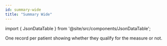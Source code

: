 ```yaml
---
id: summary-wide
title: "Summary Wide"
---
```


import { JsonDataTable } from '@site/src/components/JsonDataTable';

One record per patient showing whether they qualify for the measure or not.

<JsonDataTable jsonPath="nodes.model\.the_tuva_project\.quality_measures_reporting__summary_wide.columns" />